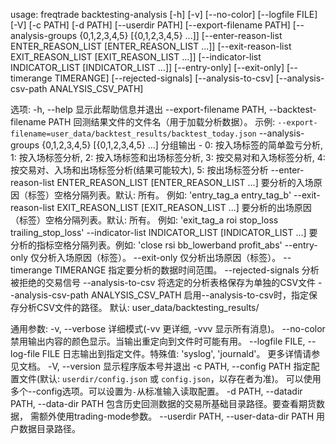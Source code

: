 usage: freqtrade backtesting-analysis [-h] [-v] [--no-color] [--logfile FILE]
                                      [-V] [-c PATH] [-d PATH]
                                      [--userdir PATH]
                                      [--export-filename PATH]
                                      [--analysis-groups {0,1,2,3,4,5} [{0,1,2,3,4,5} ...]]
                                      [--enter-reason-list ENTER_REASON_LIST [ENTER_REASON_LIST ...]]
                                      [--exit-reason-list EXIT_REASON_LIST [EXIT_REASON_LIST ...]]
                                      [--indicator-list INDICATOR_LIST [INDICATOR_LIST ...]]
                                      [--entry-only] [--exit-only]
                                      [--timerange TIMERANGE]
                                      [--rejected-signals] [--analysis-to-csv]
                                      [--analysis-csv-path ANALYSIS_CSV_PATH]

选项:
  -h, --help            显示此帮助信息并退出
  --export-filename PATH, --backtest-filename PATH
                        回测结果文件的文件名（用于加载分析数据）。
                        示例: `--export-filename=user_data/backtest_results/backtest_today.json`
  --analysis-groups {0,1,2,3,4,5} [{0,1,2,3,4,5} ...]
                        分组输出 - 0: 按入场标签的简单盈亏分析, 1: 按入场标签分析,
                        2: 按入场标签和出场标签分析, 3: 按交易对和入场标签分析,
                        4: 按交易对、入场和出场标签分析(结果可能较大), 5: 按出场标签分析
  --enter-reason-list ENTER_REASON_LIST [ENTER_REASON_LIST ...]
                        要分析的入场原因（标签）空格分隔列表。默认: 所有。
                        例如: 'entry_tag_a entry_tag_b'
  --exit-reason-list EXIT_REASON_LIST [EXIT_REASON_LIST ...]
                        要分析的出场原因（标签）空格分隔列表。默认: 所有。
                        例如: 'exit_tag_a roi stop_loss trailing_stop_loss'
  --indicator-list INDICATOR_LIST [INDICATOR_LIST ...]
                        要分析的指标空格分隔列表。例如:
                        'close rsi bb_lowerband profit_abs'
  --entry-only          仅分析入场原因（标签）。
  --exit-only           仅分析出场原因（标签）。
  --timerange TIMERANGE
                        指定要分析的数据时间范围。
  --rejected-signals    分析被拒绝的交易信号
  --analysis-to-csv     将选定的分析表格保存为单独的CSV文件
  --analysis-csv-path ANALYSIS_CSV_PATH
                        启用--analysis-to-csv时，指定保存分析CSV文件的路径。
                        默认: user_data/backtesting_results/

通用参数:
  -v, --verbose         详细模式(-vv 更详细, -vvv 显示所有消息)。
  --no-color            禁用输出内容的颜色显示。当输出重定向到文件时可能有用。
  --logfile FILE, --log-file FILE
                        日志输出到指定文件。特殊值: 'syslog', 'journald'。
                        更多详情请参见文档。
  -V, --version         显示程序版本号并退出
  -c PATH, --config PATH
                        指定配置文件(默认: `userdir/config.json` 或 `config.json`，以存在者为准)。
                        可以使用多个--config选项。可以设置为`-`从标准输入读取配置。
  -d PATH, --datadir PATH, --data-dir PATH
                        包含历史回测数据的交易所基础目录路径。要查看期货数据，
                        需额外使用trading-mode参数。
  --userdir PATH, --user-data-dir PATH
                        用户数据目录路径。